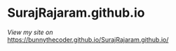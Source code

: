# SurajRajaram.github.io #                                                                                                                                                
*View my site on*                                                                                                                                                   
 https://bunnythecoder.github.io/SurajRajaram.github.io/

